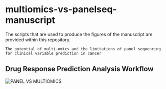 # multiomics-vs-panelseq-manuscript

The scripts that are used to produce the figures of the manuscript are provided within this repository.

```
The potential of multi-omics and the limitations of panel sequencing for clinical variable prediction in cancer
```

## Drug Response Prediction Analysis Workflow
![PANEL VS MULTIOMICS](https://github.com/BIMSBbioinfo/multiomics-vs-panelseq/blob/main/PANEL%20VS%20MULTIOMICS.png)
